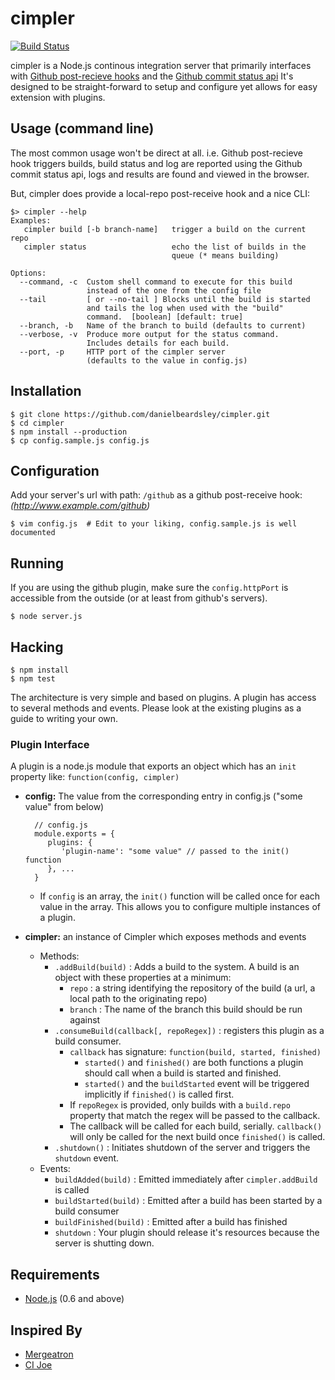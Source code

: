 # cimpler

[![Build Status](https://travis-ci.org/danielbeardsley/cimpler.png?branch=master)](https://travis-ci.org/danielbeardsley/cimpler)

cimpler is a Node.js continous integration server that primarily
interfaces with [Github post-recieve hooks][post-receive] and the
[Github commit status api][status]
It's designed to be straight-forward to setup and configure
yet allows for easy extension with plugins.

## Usage (command line)
The most common usage won't be direct at all.
i.e. Github post-recieve hook triggers builds,
build status and log are reported using the Github commit status api,
logs and results are found and viewed in the browser.

But, cimpler does provide a local-repo post-receive hook and a nice CLI:

    $> cimpler --help
    Examples:
       cimpler build [-b branch-name]   trigger a build on the current repo
       cimpler status                   echo the list of builds in the
                                        queue (* means building)
    
    Options:
      --command, -c  Custom shell command to execute for this build
                     instead of the one from the config file
      --tail         [ or --no-tail ] Blocks until the build is started
                     and tails the log when used with the "build"
                     command.  [boolean] [default: true]
      --branch, -b   Name of the branch to build (defaults to current)
      --verbose, -v  Produce more output for the status command.
                     Includes details for each build.
      --port, -p     HTTP port of the cimpler server
                     (defaults to the value in config.js)

## Installation

    $ git clone https://github.com/danielbeardsley/cimpler.git
    $ cd cimpler
    $ npm install --production
    $ cp config.sample.js config.js

## Configuration

Add your server's url with path: `/github` as a github post-receive hook:
 _(http://www.example.com/github)_

    $ vim config.js  # Edit to your liking, config.sample.js is well documented

## Running

If you are using the github plugin,
make sure the `config.httpPort` is accessible from the outside
(or at least from github's servers).

    $ node server.js

## Hacking

    $ npm install
    $ npm test

The architecture is very simple and based on plugins.  A plugin has access to
several methods and events. Please look at the existing plugins as a guide to
writing your own.

### Plugin Interface

A plugin is a node.js module that exports an object which has an `init`
property like: `function(config, cimpler)`

* __config:__ The value from the corresponding entry in config.js ("some value"
    from below)

        // config.js
        module.exports = {
           plugins: {
              'plugin-name': "some value" // passed to the init() function
           }, ...
        }

   * If `config` is an array, the `init()` function will be called once for
     each value in the array. This allows you to configure multiple instances
     of a plugin.

* __cimpler:__ an instance of Cimpler which exposes methods and events
   * Methods:
      * `.addBuild(build)` : Adds a build to the system. A build is an object
        with these properties at a minimum:
         * `repo` : a string identifying the repository of the build (a url,
           a local path to the originating repo)
         * `branch` : The name of the branch this build should be run against
      * `.consumeBuild(callback[, repoRegex])` : registers this plugin as a
        build consumer.
         * `callback` has signature: `function(build, started, finished)`
            * `started()` and `finished()` are both functions a plugin should
              call when a build is started and finished.
            * `started()` and the `buildStarted` event will be triggered
              implicitly if `finished()` is called first.
         * If `repoRegex` is provided, only builds with a `build.repo`
           property that match the regex will be passed to the callback.
         * The callback will be called for each build, serially. `callback()`
           will only be called for the next build once `finished()` is called.
      * `.shutdown()` : Initiates shutdown of the server and triggers the
        `shutdown` event.
   * Events:
      * `buildAdded(build)` : Emitted immediately after `cimpler.addBuild`
        is called
      * `buildStarted(build)` : Emitted after a build has been started by
        a build consumer
      * `buildFinished(build)` : Emitted after a build has finished
      * `shutdown` : Your plugin should release it's resources because the
        server is shutting down.


## Requirements

 * [Node.js](http://nodejs.org/) (0.6 and above)

## Inspired By

 * [Mergeatron](https://github.com/SnapInteractive/mergeatron)
 * [CI Joe](https://github.com/defunkt/cijoe)

[post-receive]: https://help.github.com/articles/post-receive-hooks
[status]: http://developer.github.com/v3/repos/statuses/

